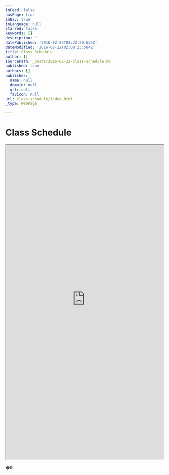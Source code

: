 ```yaml
---
inFeed: false
hasPage: true
inNav: true
inLanguage: null
starred: false
keywords: []
description: ''
datePublished: '2016-02-22T02:22:20.655Z'
dateModified: '2016-02-22T02:08:23.584Z'
title: Class Schedule
author: []
sourcePath: _posts/2016-02-22-class-schedule.md
published: true
authors: []
publisher:
  name: null
  domain: null
  url: null
  favicon: null
url: class-schedule/index.html
_type: WebPage

---
```

# Class Schedule

<iframe src="https://physicalfixpt.virtuagym.com//classes/week/?event_type=1&amp;embedded=1" height="1000" width="100%" style=""></iframe>

�&